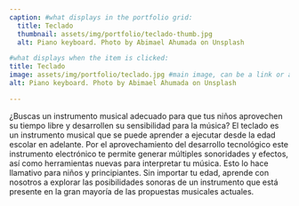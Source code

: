 ```yaml
---
caption: #what displays in the portfolio grid:
  title: Teclado
  thumbnail: assets/img/portfolio/teclado-thumb.jpg
  alt: Piano keyboard. Photo by Abimael Ahumada on Unsplash

#what displays when the item is clicked:
title: Teclado
image: assets/img/portfolio/teclado.jpg #main image, can be a link or a file in assets/img/portfolio
alt: Piano keyboard. Photo by Abimael Ahumada on Unsplash

---
```

¿Buscas un instrumento musical adecuado
para que tus niños aprovechen su tiempo libre
y desarrollen su sensibilidad para la música?
El teclado es un instrumento musical
que se puede aprender a ejecutar desde la edad escolar en adelante.
Por el aprovechamiento del desarrollo tecnológico
este instrumento electrónico
te permite generar múltiples sonoridades y efectos,
así como herramientas nuevas para interpretar tu música.
Esto lo hace llamativo para niños y principiantes.
Sin importar tu edad, aprende con nosotros
a explorar las posibilidades sonoras de un instrumento
que está presente en la gran mayoría de las propuestas musicales actuales.

<!-- {:.list-inline}
- Date:
- Client:
- Category: -->
